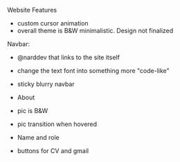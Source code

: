 Website Features
- custom cursor animation
- overall theme is B&W minimalistic. Design not finalized

Navbar:
- @narddev that links to the site itself
- change the text font into something more "code-like"
- sticky blurry navbar

- About
- pic is B&W
- pic transition when hovered
- Name and role
- buttons for CV and gmail